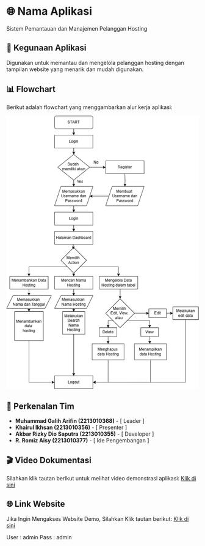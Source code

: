 # 🌐 Nama Aplikasi
Sistem Pemantauan dan Manajemen Pelanggan Hosting

## 📝 Kegunaan Aplikasi
Digunakan untuk memantau dan mengelola pelanggan hosting dengan tampilan website yang menarik dan mudah digunakan.

## 📊 Flowchart
Berikut adalah flowchart yang menggambarkan alur kerja aplikasi:

![Flowchart](https://github.com/kampusriset/22f_flask_hosting_customer/blob/main/flowchart.png)

## 📝 Perkenalan Tim
- **Muhammad Galih Arifin (2213010368)** - [ Leader ]
- **Khairul Ikhsan (2213010356)** - [ Presenter ]
- **Akbar Rizky Dio Saputra (2213010355)** - [ Developer ]
- **R. Romiz Aisy (2213010377)** - [ Ide Pengembangan ]

## 🎬 Video Dokumentasi
Silahkan klik tautan berikut untuk melihat video demonstrasi aplikasi:
[Klik di sini](https://youtu.be/Q2YE17SFd4w)

## 🌐 Link Website
Jika Ingin Mengakses Website Demo, Silahkan Klik tautan berikut:
[Klik di sini](http://210.16.65.125:5000/login)

User : admin
Pass : admin
